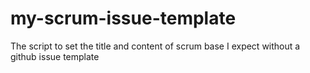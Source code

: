 # my-scrum-issue-template
The script to set the title and content of scrum base I expect without a github issue template
